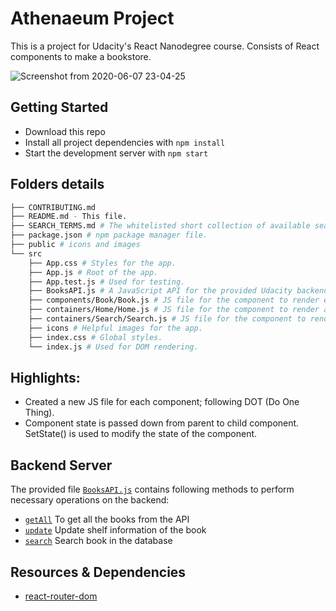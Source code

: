 # Athenaeum Project

This is a project for Udacity's React Nanodegree course. Consists of React components to make a bookstore.


![Screenshot from 2020-06-07 23-04-25](https://user-images.githubusercontent.com/34534870/83975787-55f7d700-a913-11ea-8ada-7cafc46eeaf9.png)



## Getting Started

* Download this repo
* Install all project dependencies with `npm install`
* Start the development server with `npm start`

## Folders details
```bash
├── CONTRIBUTING.md
├── README.md - This file.
├── SEARCH_TERMS.md # The whitelisted short collection of available search terms.
├── package.json # npm package manager file.
├── public # icons and images
└── src
    ├── App.css # Styles for the app.
    ├── App.js # Root of the app.
    ├── App.test.js # Used for testing.
    ├── BooksAPI.js # A JavaScript API for the provided Udacity backend.
    ├── components/Book/Book.js # JS file for the component to render each shelf items.
    ├── containers/Home/Home.js # JS file for the component to render all components on the page.
    ├── containers/Search/Search.js # JS file for the component to render Seacrh books page.
    ├── icons # Helpful images for the app.
    ├── index.css # Global styles.
    └── index.js # Used for DOM rendering.
```
## Highlights:

* Created a new JS file for each component; following DOT (Do One Thing).
* Component state is passed down from parent to child component. SetState() is used to modify the state of the component.

## Backend Server

The provided file [`BooksAPI.js`](src/BooksAPI.js) contains following methods to perform necessary operations on the backend:

* [`getAll`](#getall) To get all the books from the API
* [`update`](#update) Update shelf information of the book
* [`search`](#search) Search book in the database

## Resources & Dependencies

* [react-router-dom](https://www.npmjs.com/package/react-router-dom)